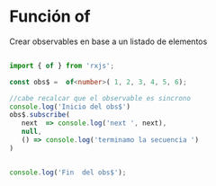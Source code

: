# Función of

Crear observables en base a un listado de elementos

 ```ts

import { of } from 'rxjs'; 

const obs$ =  of<number>( 1, 2, 3, 4, 5, 6); 

//cabe recalcar que el observable es sincrono
console.log('Inicio del obs$')
obs$.subscribe(
    next  => console.log('next ', next),
    null,
    () => console.log('terminamo la secuencia ')
)


console.log('Fin  del obs$');
```